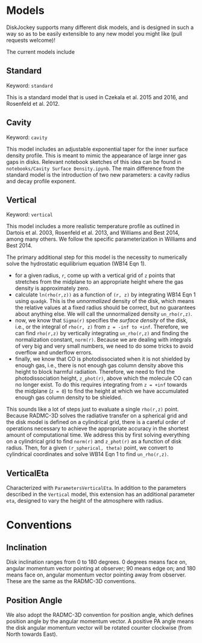 # Models

DiskJockey supports many different disk models, and is designed in such a way so as to be easily extensible to any new model you might like (pull requests welcome)!

The current models include

## Standard

Keyword: `standard`

This is a standard model that is used in Czekala et al. 2015 and 2016, and Rosenfeld et al. 2012.

## Cavity

Keyword: `cavity`

This model includes an adjustable exponential taper for the inner surface density profile. This is meant to mimic the appearance of large inner gas gaps in disks. Relevant notebook sketches of this idea can be found in `notebooks/Cavity Surface Density.ipynb`. The main difference from the standard model is the introduction of two new parameters: a cavity radius and decay profile exponent.

## Vertical

Keyword: `vertical`

This model includes a more realistic temperature profile as outlined in Dartois et al. 2003, Rosenfeld et al. 2013, and Williams and Best 2014, among many others. We follow the specific parameterization in Williams and Best 2014.

The primary additional step for this model is the necessity to numerically solve the hydrostatic equilibrium equation (WB14 Eqn 1).

* for a given radius, `r`, come up with a vertical grid of `z` points that stretches from the midplane to an appropriate height where the gas density is approximately zero.
* calculate `ln(rho(r,z))` as a function of `(r, z)` by integrating WB14 Eqn 1 using `quadgk`. This is the *unnormalized* density of the disk, which means the relative values at a fixed radius should be correct, but no guarantees about anything else. We will call the unnormalized density `un_rho(r,z)`.
* now, we know that `Sigma(r)` specifies the *surface density* of the disk, i.e., or the integral of `rho(r, z)` from `z = -inf to +inf`. Therefore, we can find `rho(r,z)` by vertically integrating `un_rho(r,z)` and finding the normalization constant, `norm(r)`. Because we are dealing with integrals of very big and very small numbers, we need to do some tricks to avoid overflow and underflow errors.
* finally, we know that CO is photodissociated when it is not shielded by enough gas, i.e., there is not enough gas column density above this height to block harmful radiation. Therefore, we need to find the photodissociation height, `z_phot(r)`, above which the molecule CO can no longer exist. To do this requires integrating from `z = +inf` towards the midplane (`z = 0`) to find the height at which we have accumulated enough gas column density to be shielded.

This sounds like a lot of steps just to evaluate a single `rho(r,z)` point. Because RADMC-3D solves the radiative transfer on a spherical grid and the disk model is defined on a cylindrical grid, there is a careful order of operations necessary to achieve the appropriate accuracy in the shortest amount of computational time. We address this by first solving everything on a cylindrical grid to find `norm(r)` and `z_phot(r)` as a function of disk radius. Then, for a given `(r_spherical, theta)` point, we convert to cylindrical coordinates and solve WB14 Eqn 1 to find `un_rho(r,z)`.

## VerticalEta

Characterized with `ParametersVerticalEta`. In addition to the parameters described in the `Vertical` model, this extension has an additional parameter `eta`, designed to vary the height of the atmosphere with radius.


# Conventions

## Inclination

Disk inclination ranges from 0 to 180 degrees. 0 degrees means face on, angular momentum vector pointing at observer; 90 means edge on; and 180 means face on, angular momentum vector pointing away from observer. These are the same as the RADMC-3D conventions.


## Position Angle
We also adopt the RADMC-3D convention for position angle, which defines position angle by the angular momentum vector. A positive PA angle means the disk angular momentum vector will be rotated counter clockwise (from North towards East).
